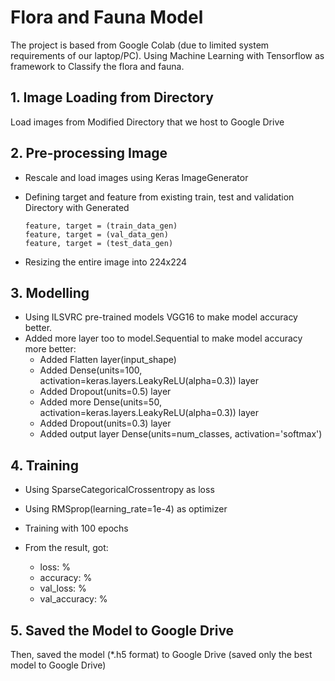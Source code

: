 # Flora and Fauna Model
The project is based from Google Colab (due to limited system requirements of our laptop/PC). Using Machine Learning with Tensorflow as framework to Classify the flora and fauna.
## 1. Image Loading from Directory
Load images from Modified Directory that we host to Google Drive

## 2. Pre-processing Image
- Rescale and load images using Keras ImageGenerator

* Defining target and feature from existing train, test and validation Directory with Generated
      
      feature, target = (train_data_gen)
      feature, target = (val_data_gen)
      feature, target = (test_data_gen)
      
+ Resizing the entire image into 224x224 

## 3. Modelling
- Using ILSVRC pre-trained models VGG16 to make model accuracy better.
- Added more layer too to model.Sequential to make model accuracy more better:
    * Added Flatten layer(input_shape)
    * Added Dense(units=100, activation=keras.layers.LeakyReLU(alpha=0.3)) layer
    * Added Dropout(units=0.5) layer
    * Added more Dense(units=50, activation=keras.layers.LeakyReLU(alpha=0.3)) layer
    * Added Dropout(units=0.3) layer
    * Added output layer Dense(units=num_classes, activation='softmax')

## 4. Training
- Using SparseCategoricalCrossentropy as loss
- Using RMSprop(learning_rate=1e-4) as optimizer
- Training with 100 epochs
- From the result, got:

  - loss: %
  - accuracy: %
  - val_loss: %
  - val_accuracy: %

## 5. Saved the Model to Google Drive
Then, saved the model (*.h5 format) to Google Drive (saved only the best model to Google Drive)
